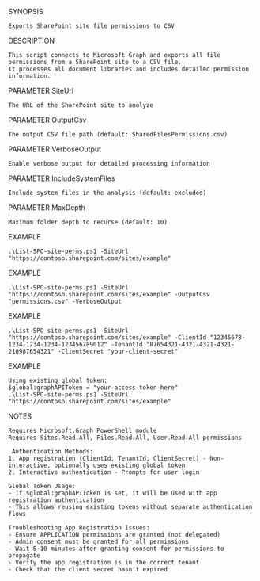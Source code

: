 SYNOPSIS

    Exports SharePoint site file permissions to CSV

DESCRIPTION

    This script connects to Microsoft Graph and exports all file permissions from a SharePoint site to a CSV file.
    It processes all document libraries and includes detailed permission information.

PARAMETER SiteUrl

    The URL of the SharePoint site to analyze

PARAMETER OutputCsv

    The output CSV file path (default: SharedFilesPermissions.csv)

PARAMETER VerboseOutput

    Enable verbose output for detailed processing information

PARAMETER IncludeSystemFiles

    Include system files in the analysis (default: excluded)

PARAMETER MaxDepth

    Maximum folder depth to recurse (default: 10)

EXAMPLE

    .\List-SPO-site-perms.ps1 -SiteUrl "https://contoso.sharepoint.com/sites/example"

EXAMPLE

    .\List-SPO-site-perms.ps1 -SiteUrl "https://contoso.sharepoint.com/sites/example" -OutputCsv "permissions.csv" -VerboseOutput

EXAMPLE

    .\List-SPO-site-perms.ps1 -SiteUrl "https://contoso.sharepoint.com/sites/example" -ClientId "12345678-1234-1234-1234-123456789012" -TenantId "87654321-4321-4321-4321-210987654321" -ClientSecret "your-client-secret"

EXAMPLE

    Using existing global token:
    $global:graphAPIToken = "your-access-token-here"
    .\List-SPO-site-perms.ps1 -SiteUrl "https://contoso.sharepoint.com/sites/example"

NOTES

    Requires Microsoft.Graph PowerShell module
    Requires Sites.Read.All, Files.Read.All, User.Read.All permissions
    
     Authentication Methods:
    1. App registration (ClientId, TenantId, ClientSecret) - Non-interactive, optionally uses existing global token
    2. Interactive authentication - Prompts for user login
    
    Global Token Usage:
    - If $global:graphAPIToken is set, it will be used with app registration authentication
    - This allows reusing existing tokens without separate authentication flows
    
    Troubleshooting App Registration Issues:
    - Ensure APPLICATION permissions are granted (not delegated)
    - Admin consent must be granted for all permissions
    - Wait 5-10 minutes after granting consent for permissions to propagate
    - Verify the app registration is in the correct tenant
    - Check that the client secret hasn't expired

